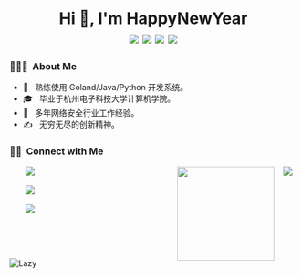 <h1 align="center">Hi 👋, I'm HappyNewYear
  <div style="text-align: center;">
    <img src="https://img.shields.io/badge/-Goland-F7DF1E?style=flat-square&logo=goland&logoColor=black" style="display: inline-block;" /> 
    <img src="https://img.shields.io/badge/-Java-007396?style=flat-square&logo=java&logoColor=white" style="display: inline-block;" /> 
    <img src="https://img.shields.io/badge/-Python-3776AB?style=flat-square&logo=python&logoColor=white" style="display: inline-block;" />
    <img src="https://komarev.com/ghpvc/?username=Foleyzhao" style="display: inline-block;">
  </div>
</h1>
<h3> 👨🏻‍💻 &nbsp;About Me </h3>

  - 🤔 &nbsp; 熟练使用 Goland/Java/Python 开发系统。
  - 🎓 &nbsp; 毕业于杭州电子科技大学计算机学院。
  - 🌱 &nbsp; 多年网络安全行业工作经验。
  - ✍️ &nbsp; 无穷无尽的创新精神。

<h3> 🤝🏻 &nbsp;Connect with Me</h3>

<div> 
   <span align="right">
      <img align="right" style="margin: auto 8px" src="https://github-readme-stats.vercel.app/api/top-langs/?username=Foleyzhao&layout=compact&langs_count=6&bg_color=E6E6FA">
      <img width="170" height="165" style="margin: auto 8px" align="right" src="https://github-profile-trophy.vercel.app/?username=Foleyzhao&theme=onedark&title=MultiLanguage,Joined2020,Commits,Experience&row=2&column=2">
  </span>  
  <span align="left">
    <p>&nbsp;&nbsp;&nbsp;&nbsp;&nbsp;&nbsp; 
      <a href="https://github.com/Foleyzhao" target="_blank">
        <img src="https://img.shields.io/badge/email-white?style=social&logo=gmail&label=foleyzhao@163.com">
      </a>
    </p>
    <p>&nbsp;&nbsp;&nbsp;&nbsp;&nbsp;&nbsp;  
      <a href="https://github.com/Foleyzhao" target="_blank">
        <img src="https://img.shields.io/badge/github-white?style=social&logo=github&label=Foleyzhao">
      </a>
    </p>
    <p>&nbsp;&nbsp;&nbsp;&nbsp;&nbsp;&nbsp;  
      <a href="https://happy.zj.cn/" target="_blank">
        <img src="https://img.shields.io/badge/Blog-blue?style=social&label=HappyNewYear">
      </a>
    </p>
  </span>
</div>
<p> &nbsp;</p>
<p> &nbsp;</p>
<img src="https://github-readme-activity-graph.vercel.app/graph?username=Foleyzhao&theme=github-compact&custom_title=Activity&radius=30&height=250" alt="Lazy">
